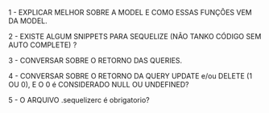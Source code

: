 1 - EXPLICAR MELHOR SOBRE A MODEL E COMO ESSAS FUNÇÕES VEM DA MODEL.

2 - EXISTE ALGUM SNIPPETS PARA SEQUELIZE (NÃO TANKO CÓDIGO SEM AUTO COMPLETE) ?

3 - CONVERSAR SOBRE O RETORNO DAS QUERIES.

4 - CONVERSAR SOBRE O RETORNO DA QUERY UPDATE e/ou DELETE (1 OU 0), E O 0 é CONSIDERADO NULL OU UNDEFINED?

5 - O ARQUIVO .sequelizerc é obrigatorio?
